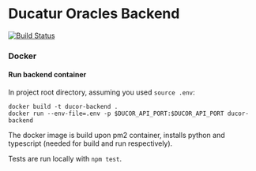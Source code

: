 # Ducatur Oracles Backend

[![Build Status](https://travis-ci.org/DucaturFw/ducor-backend.svg?branch=master)](https://travis-ci.org/DucaturFw/ducor-backend)

### Docker

#### Run backend container

In project root directory, assuming you used `source .env`:

    docker build -t ducor-backend .  
    docker run --env-file=.env -p $DUCOR_API_PORT:$DUCOR_API_PORT ducor-backend

The docker image is build upon pm2 container, installs python and typescript (needed for build and run respectively).

Tests are run locally with `npm test`.